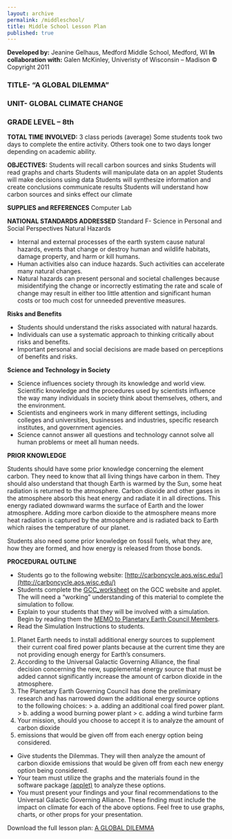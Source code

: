 ```yaml
---
layout: archive
permalink: /middleschool/
title: Middle School Lesson Plan
published: true
---
```


**Developed by:** Jeanine Gelhaus, Medford Middle School, Medford, WI
**In collaboration with:** Galen McKinley, Univeristy of Wisconsin – Madison
© Copyright 2011

### TITLE- “A GLOBAL DILEMMA”
### UNIT- GLOBAL CLIMATE CHANGE
### GRADE LEVEL – 8th

**TOTAL TIME INVOLVED:**
3 class periods (average)
Some students took two days to complete the entire activity. Others took one to two days longer depending on academic ability.

**OBJECTIVES:**
Students will recall carbon sources and sinks
Students will read graphs and charts
Students will manipulate data on an applet
Students will make decisions using data
Students will synthesize information and create conclusions communicate results
Students will understand how carbon sources and sinks effect our climate

**SUPPLIES and REFERENCES**
Computer Lab

**NATIONAL STANDARDS ADDRESSED**
Standard F- Science in Personal and Social Perspectives
Natural Hazards

- Internal and external processes of the earth system cause natural hazards, events that change or destroy human and wildlife habitats, damage property, and harm or kill humans.
- Human activities also can induce hazards. Such activities can accelerate many natural changes.
- Natural hazards can present personal and societal challenges because misidentifying the change or incorrectly estimating the rate and scale of change may result in either too little attention and significant human costs or too much cost for unneeded preventive measures.


**Risks and Benefits**

- Students should understand the risks associated with natural hazards.
- Individuals can use a systematic approach to thinking critically about risks and benefits.
- Important personal and social decisions are made based on perceptions of benefits and risks.

**Science and Technology in Society**

- Science influences society through its knowledge and world view. Scientific knowledge and the procedures used by scientists influence the way many individuals in society think about themselves, others, and the environment.
- Scientists and engineers work in many different settings, including colleges and universities, businesses and industries, specific research institutes, and government agencies.
- Science cannot answer all questions and technology cannot solve all human problems or meet all human needs.


**PRIOR KNOWLEDGE**

Students should have some prior knowledge concerning the element carbon. They need to know that all living things have carbon in them. They should also understand that though Earth is warmed by the Sun, some heat radiation is returned to the atmosphere. Carbon dioxide and other gases in the atmosphere absorb this heat energy and radiate it in all directions. This energy radiated downward warms the surface of Earth and the lower atmosphere. Adding more carbon dioxide to the atmosphere means more heat radiation is captured by the atmosphere and is radiated back to Earth which raises the temperature of our planet.

Students also need some prior knowledge on fossil fuels, what they are, how they are formed, and how energy is released from those bonds.

**PROCEDURAL OUTLINE**

- Students go to the following website: [http://carboncycle.aos.wisc.edu/](http://carboncycle.aos.wisc.edu/)
- Students complete the [GCC_worksheet]({{site.baseurl}}/files/Applet_lesson_MiddleSchool_2011_FINAL.pdf) on the GCC website and applet. The will need a “working” understanding of this material to complete the simulation to follow.
- Explain to your students that they will be involved with a simulation. Begin by reading them the [MEMO to Planetary Earth Council Members]({{site.baseurl}}/files/Applet_lesson_MiddleSchool_2011_FINAL.pdf).
- Read the Simulation Instructions to students.

	
1. Planet Earth needs to install additional energy sources to supplement their current coal fired power plants because at the current time they are not providing enough energy for Earth’s consumers.
2. According to the Universal Galactic Governing Alliance, the final decision concerning the new, supplemental energy source that must be added cannot significantly increase the amount of carbon dioxide in the atmosphere.
3.  The Planetary Earth Governing Council has done the preliminary research and has narrowed down the additional energy source options to the following choices:
		> a. adding an additional coal fired power plant.
		> b. adding a wood burning power plant
		> c. adding a wind turbine farm
4. Your mission, should you choose to accept it is to analyze the amount of carbon dioxide
5. emissions that would be given off from each energy option being considered.


- Give students the Dilemmas. They will then analyze the amount of carbon dioxide emissions that would be given off from each new energy option being considered.
- Your team must utilize the graphs and the materials found in the software package [(applet)]({{site.baseurl}}/applet) to analyze these options. 
- You must present your findings and your final recommendations to the Universal Galactic Governing Alliance. These finding must include the impact on climate for each of the above options. Feel free to use graphs, charts, or other props for your presentation.




Download the full lesson plan: [A GLOBAL DILEMMA]({{site.baseurl}}/files/Applet_lesson_MiddleSchool_2011_FINAL.pdf)
